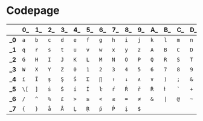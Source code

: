 # Codepage

||0_|1_|2_|3_|4_|5_|6_|7_|8_|9_|A_|B_|C_|D_|E_|F_|
|-|-|-|-|-|-|-|-|-|-|-|-|-|-|-|-|-|
|**\_0**|`a`|`b`|`c`|`d`|`e`|`f`|`g`|`h`|`i`|`j`|`k`|`l`|`m`|`n`|`o`|`p`|
|**\_1**|`q`|`r`|`s`|`t`|`u`|`v`|`w`|`x`|`y`|`z`|`A`|`B`|`C`|`D`|`E`|`F`|
|**\_2**|`G`|`H`|`I`|`J`|`K`|`L`|`M`|`N`|`O`|`P`|`Q`|`R`|`S`|`T`|`U`|`V`|
|**\_3**|`W`|`X`|`Y`|`Z`|`0`|`1`|`2`|`3`|`4`|`5`|`6`|`7`|`8`|`9`|<code>&nbsp;</code>|`LF`|
|**\_4**|`ï`|`Ï`|`ş`|`Ş`|`Ś`|`Σ`|`∏`|`↑`|`↓`|`∧`|`∨`|`)`|`;`|`&`|`←`|`đ`|
|**\_5**|`\[`|`]`|`ṡ`|`Ṡ`|`í`|`Í`|`ŀ`|`ŕ`|`Ŕ`|`ř`|`Ř`|`ⱡ`|<code>\`</code>|`+`|`-`|`*`|
|**\_6**|`/`|`^`|`%`|`£`|`>`|`≥`|`<`|`≤`|`=`|`≠`|`&`|`\|`|`@`|`~`|`?`|`:`|
|**\_7**|`{`|`}`|`å`|`Å`|`Ḷ`|`Ṛ`|`ṕ`|`Ṕ`|`ị`|`$`|
